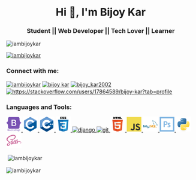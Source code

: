 <h1 align="center">Hi 👋, I'm Bijoy Kar</h1>
<h3 align="center">Student || Web Developer || Tech Lover || Learner</h3>

<p align="left"> <img src="https://komarev.com/ghpvc/?username=iambijoykar&label=Profile%20views&color=0e75b6&style=flat" alt="iambijoykar" /> </p>

<p align="left"> <a href="https://twitter.com/iambijoykar" target="blank"><img src="https://img.shields.io/twitter/follow/iambijoykar?logo=twitter&style=for-the-badge" alt="iambijoykar" /></a> </p>

<h3 align="left">Connect with me:</h3>
<p align="left">
<a href="https://twitter.com/iambijoykar" target="blank"><img align="center" src="https://raw.githubusercontent.com/rahuldkjain/github-profile-readme-generator/master/src/images/icons/Social/twitter.svg" alt="iambijoykar" height="30" width="40" /></a>
<a href="https://www.linkedin.com/in/bijoy-kar-82489221a/" target="blank"><img align="center" src="https://raw.githubusercontent.com/rahuldkjain/github-profile-readme-generator/master/src/images/icons/Social/linked-in-alt.svg" alt="bijoy kar" height="30" width="40" /></a>
<a href="https://www.codechef.com/users/bijoy_kar2002" target="blank"><img align="center" src="https://cdn.jsdelivr.net/npm/simple-icons@3.1.0/icons/codechef.svg" alt="bijoy_kar2002" height="30" width="40" /></a>
<a href="https://stackoverflow.com/users/17864589/bijoy-kar" target="blank"><img align="center" src="https://raw.githubusercontent.com/rahuldkjain/github-profile-readme-generator/master/src/images/icons/Social/stack-overflow.svg" alt="https://stackoverflow.com/users/17864589/bijoy-kar?tab=profile" height="30" width="40" /></a>
</p>

<h3 align="left">Languages and Tools:</h3>
<p align="left"> <a href="https://getbootstrap.com" target="_blank" rel="noreferrer"> <img src="https://raw.githubusercontent.com/devicons/devicon/master/icons/bootstrap/bootstrap-plain-wordmark.svg" alt="bootstrap" width="40" height="40"/> </a> <a href="https://www.cprogramming.com/" target="_blank" rel="noreferrer"> <img src="https://raw.githubusercontent.com/devicons/devicon/master/icons/c/c-original.svg" alt="c" width="40" height="40"/> </a> <a href="https://www.w3schools.com/cpp/" target="_blank" rel="noreferrer"> <img src="https://raw.githubusercontent.com/devicons/devicon/master/icons/cplusplus/cplusplus-original.svg" alt="cplusplus" width="40" height="40"/> </a> <a href="https://www.w3schools.com/css/" target="_blank" rel="noreferrer"> <img src="https://raw.githubusercontent.com/devicons/devicon/master/icons/css3/css3-original-wordmark.svg" alt="css3" width="40" height="40"/> </a> <a href="https://www.djangoproject.com/" target="_blank" rel="noreferrer"> <img src="https://cdn.worldvectorlogo.com/logos/django.svg" alt="django" width="40" height="40"/> </a> <a href="https://git-scm.com/" target="_blank" rel="noreferrer"> <img src="https://www.vectorlogo.zone/logos/git-scm/git-scm-icon.svg" alt="git" width="40" height="40"/> </a> <a href="https://www.w3.org/html/" target="_blank" rel="noreferrer"> <img src="https://raw.githubusercontent.com/devicons/devicon/master/icons/html5/html5-original-wordmark.svg" alt="html5" width="40" height="40"/> </a> <a href="https://developer.mozilla.org/en-US/docs/Web/JavaScript" target="_blank" rel="noreferrer"> <img src="https://raw.githubusercontent.com/devicons/devicon/master/icons/javascript/javascript-original.svg" alt="javascript" width="40" height="40"/> </a> <a href="https://www.mysql.com/" target="_blank" rel="noreferrer"> <img src="https://raw.githubusercontent.com/devicons/devicon/master/icons/mysql/mysql-original-wordmark.svg" alt="mysql" width="40" height="40"/> </a> <a href="https://www.photoshop.com/en" target="_blank" rel="noreferrer"> <img src="https://raw.githubusercontent.com/devicons/devicon/master/icons/photoshop/photoshop-line.svg" alt="photoshop" width="40" height="40"/> </a> <a href="https://www.python.org" target="_blank" rel="noreferrer"> <img src="https://raw.githubusercontent.com/devicons/devicon/master/icons/python/python-original.svg" alt="python" width="40" height="40"/> </a> <a href="https://sass-lang.com" target="_blank" rel="noreferrer"> <img src="https://raw.githubusercontent.com/devicons/devicon/master/icons/sass/sass-original.svg" alt="sass" width="40" height="40"/> </a> </p>




<p>&nbsp;<img align="center" src="https://github-readme-stats.vercel.app/api?username=iambijoykar&show_icons=true&locale=en" alt="iambijoykar" /></p>


<p><img align="center" src="https://github-readme-streak-stats.herokuapp.com/?user=iambijoykar&" alt="iambijoykar" /></p>
